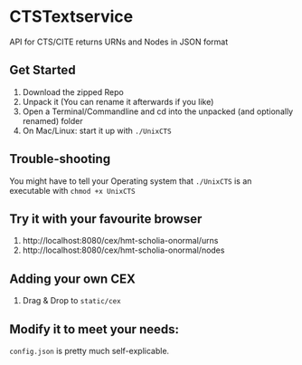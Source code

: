 # CTSTextservice
API for CTS/CITE returns URNs and Nodes in JSON format

## Get Started
1. Download the zipped Repo
2. Unpack it (You can rename it afterwards if you like)
3. Open a Terminal/Commandline and cd into the unpacked (and optionally renamed) folder
4. On Mac/Linux: start it up with `./UnixCTS` 

## Trouble-shooting

You might have to tell your Operating system that `./UnixCTS` is an executable with `chmod +x UnixCTS`

## Try it with your favourite browser

1. http://localhost:8080/cex/hmt-scholia-onormal/urns
2. http://localhost:8080/cex/hmt-scholia-onormal/nodes

## Adding your own CEX

1. Drag & Drop to `static/cex`

## Modify it to meet your needs:

`config.json` is pretty much self-explicable. 
